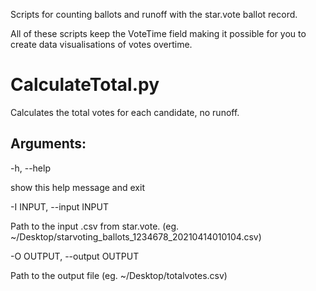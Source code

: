 Scripts for counting ballots and runoff with the star.vote ballot record. 

All of these scripts keep the VoteTime field making it possible for you to create data visualisations of votes overtime.

# CalculateTotal.py
Calculates the total votes for each candidate, no runoff.

## Arguments:
-h, --help

show this help message and exit

-I INPUT, --input INPUT

Path to the input .csv from star.vote. (eg. ~/Desktop/starvoting_ballots_1234678_20210414010104.csv)


-O OUTPUT, --output OUTPUT

Path to the output file (eg. ~/Desktop/totalvotes.csv)